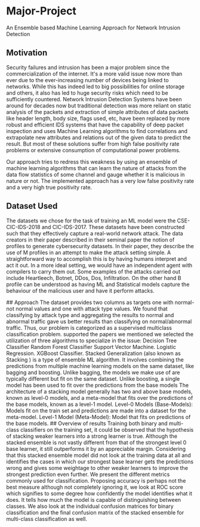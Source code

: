 # Major-Project
An Ensemble based Machine Learning Approach for Network Intrusion Detection

## Motivation
Security failures and intrusion has been a major problem since the commercialization of the internet. It's a more valid issue now more than ever due to the ever-increasing number of devices being linked to networks. While this has indeed led to big possibilities for online storage and others, it also has led to huge security risks which need to be sufficiently countered. Network Intrusion Detection Systems have been around for decades now but traditional detection was more reliant on static analysis of the packets and extraction of simple attributes of data packets like header length, body size, flags used, etc, have been replaced by more robust and efficient IDS systems that have the capability of deep packet inspection and uses Machine Learning algorithms to find correlations and extrapolate new attributes and relations out of the given data to predict the result. But most of these solutions suffer from high false positivity rate problems or extensive consumption of computational power problems.

Our approach tries to redress this weakness by using an ensemble of machine learning algorithms that can learn the nature of attacks from the data flow statistics of some channel and gauge whether it is malicious in nature or not. The implemented approach has a very low false positivity rate and a very high true positivity rate.

## Dataset Used 
The datasets we chose for the task of training an ML model were the CSE-CIC-IDS-2018 and CIC-IDS-2017. These datasets have been constructed such that they effectively capture a real-world network attack. The data creators in their paper described in their seminal paper the notion of profiles to generate cybersecurity datasets. In their paper, they describe the use of M profiles in an attempt to make the attack setting simple. A straightforward way to accomplish this is by having humans interpret and act it out. In a more ideal setting, we would have an independent agent with compilers to carry them out. Some examples of the attacks carried out include Heartleech, Botnet, DDos, Dos, Infiltration. On the other hand B profile can be understood as having ML and Statistical models capture the behaviour of the malicious user and have it perform attacks.

<!-- table image , Distribution of different types of attacks in both datasets. image
![alt text](https://github.com/[username]/[reponame]/blob/[branch]/image.jpg?raw=true) --!>

## Approach
The dataset provides two columns as targets one with normal-not normal values and one with attack type values. We found that classifying by attack type and aggregating the results to normal and abnormal traffic gave us better results than classifying on normal/abnormal traffic. Thus, our problem is categorized as a supervised multiclass classification problem. supported the papers we mentioned we selected the utilization of three algorithms to specialize in the issue:
Decision Tree Classifier
Random Forest Classifier
Support Vector Machine. 
Logistic Regression.
XGBoost Classifier.

Stacked Generalization (also known as Stacking ) is a type of ensemble ML algorithm. It involves combining the predictions from multiple machine learning models on the same dataset, like bagging and boosting.
Unlike bagging, the models we make use of are typically different but fit on the same dataset. Unlike boosting, a single model has been used to fit over the predictions from the base models 
The architecture of a stacking model generally has two and above base models, known as level-0 models, and a meta-model that fits over the predictions of the base models, known as a level-1 model.
Level-0 Models (Base-Models): Models fit on the train set and predictions are made into a dataset for the meta-model.
Level-1 Model (Meta-Model): Model that fits on predictions of the base models.

## Overview of results
Training both binary and multi-class classifiers on the training set, it could be observed that the hypothesis of stacking weaker learners into a strong learner is true. Although the stacked ensemble is not vastly different from that of the strongest level 0 base learner, it still outperforms it by an appreciable margin. Considering that this stacked ensemble model did not look at the training data at all and identifies the cases in which our strongest base learner gets the predictions wrong and gives some weightage to other weaker learners to improve the strongest prediction even further. 

We present the different metrics commonly used for classification. Proposing accuracy is perhaps not the best measure although not completely ignoring it, we look at ROC score which signifies to some degree how confidently the model identifies what it does.  It tells how much the model is capable of distinguishing between classes. We also look at the individual confusion matrices for binary classification and the final confusion matrix of the stacked ensemble for multi-class classification as well.

<!-- Add images --!>

